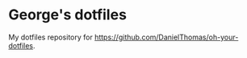 # George's dotfiles #

My dotfiles repository for https://github.com/DanielThomas/oh-your-dotfiles.
